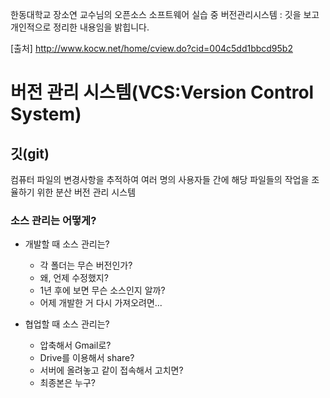한동대학교 장소연 교수님의 오픈소스 소프트웨어 실습 중 버전관리시스템 : 깃을 보고 개인적으로 정리한 내용임을 밝힙니다.

[출처] http://www.kocw.net/home/cview.do?cid=004c5dd1bbcd95b2

# 버전 관리 시스템(VCS:Version Control System)

## 깃(git) 
컴퓨터 파일의 변경사항을 추적하여 여러 명의 사용자들 간에 해당 파일들의 작업을 조율하기 위한 분산 버전 관리 시스템 


### 소스 관리는 어떻게?
 * 개발할 때 소스 관리는?
   * 각 폴더는 무슨 버전인가?
   * 왜, 언제 수정했지?
   * 1년 후에 보면 무슨 소스인지 알까?
   * 어제 개발한 거 다시 가져오려면...
 
 * 협업할 때 소스 관리는?
   * 압축해서 Gmail로?
   * Drive를 이용해서 share?
   * 서버에 올려놓고 같이 접속해서 고치면?
   * 최종본은 누구?
